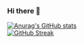 ### Hi there 👋


[![Anurag's GitHub stats](https://github-readme-stats.vercel.app/api?username=danijel374)](https://github.com/anuraghazra/github-readme-stats)
<br>
[![GitHub Streak](https://github-readme-streak-stats.herokuapp.com/?user=danijel374)](https://git.io/streak-stats)


<!--
**danijel374/danijel374** is a ✨ _special_ ✨ repository because its `README.md` (this file) appears on your GitHub profile.

Here are some ideas to get you started:

- 🔭 I’m currently working on ...
- 🌱 I’m currently learning ...
- 👯 I’m looking to collaborate on ...
- 🤔 I’m looking for help with ...
- 💬 Ask me about ...
- 📫 How to reach me: ...
- 😄 Pronouns: ...
- ⚡ Fun fact: ...
-->
